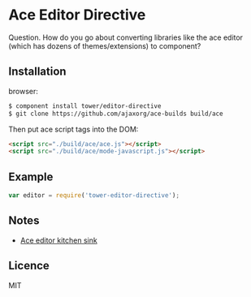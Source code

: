 # Ace Editor Directive

Question. How do you go about converting libraries like the ace editor (which has dozens of themes/extensions) to component?

## Installation

browser:

```bash
$ component install tower/editor-directive
$ git clone https://github.com/ajaxorg/ace-builds build/ace
```

Then put ace script tags into the DOM:

```html
<script src="./build/ace/ace.js"></script>
<script src="./build/ace/mode-javascript.js"></script>
```

## Example

```js
var editor = require('tower-editor-directive');
```

## Notes

- [Ace editor kitchen sink](http://ace.ajax.org/build/kitchen-sink.html)

## Licence

MIT